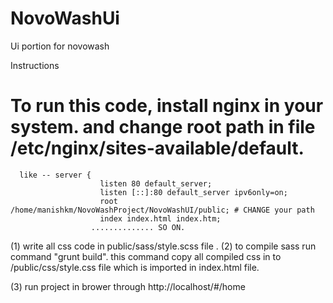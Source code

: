 # NovoWashUi
Ui portion for novowash

Instructions
# To run this code, install nginx in your system. and change root path in file /etc/nginx/sites-available/default.
      like -- server {
	                    listen 80 default_server;
	                    listen [::]:80 default_server ipv6only=on;  
	                    root /home/manishkm/NovoWashProject/NovoWashUI/public; # CHANGE your path
	                    index index.html index.htm;
                      .............. SO ON.
              
(1) write all css code in  public/sass/style.scss file .
(2) to compile sass run command
          "grunt build". 
    this command copy all compiled css in to /public/css/style.css file which is imported in index.html file.
    
(3) run project in brower through http://localhost/#/home
